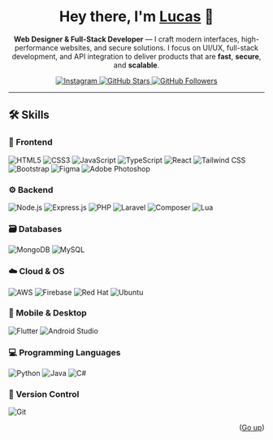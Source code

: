 <a name="readme-top"></a>

<div align="center">

<h1>Hey there, I'm <a href="#">Lucas</a> 👋</h1>
<p><b>Web Designer & Full-Stack Developer</b> — I craft modern interfaces, high-performance websites, and secure solutions. I focus on UI/UX, full-stack development, and API integration to deliver products that are <b>fast</b>, <b>secure</b>, and <b>scalable</b>.</p>

<p align="center">
  <a href="https://www.instagram.com/lucass.juarez_/">
    <img alt="Instagram" title="Instagram" src="https://img.shields.io/badge/Instagram-E4405F?style=for-the-badge&logo=instagram&logoColor=white"/>
  </a>
  <a href="https://github.com/TheDevLucas?tab=repositories&sort=stargazers">
    <img alt="GitHub Stars" title="Total stars on GitHub" src="https://custom-icon-badges.demolab.com/github/stars/thedevlucas?color=B8B92B&style=for-the-badge&labelColor=959532&logo=star"/>
  </a>
  <a href="https://github.com/TheDevLucas">
    <img alt="GitHub Followers" title="Follow me on GitHub" src="https://img.shields.io/github/followers/thedevlucas?color=236ad3&style=for-the-badge&logo=github&label=Follow"/>
  </a>
</p>

</div>

---

## 🛠️ Skills

### 🎨 Frontend
<p>
  <img alt="HTML5" src="https://img.shields.io/badge/HTML5-E34F26?style=for-the-badge&logo=html5&logoColor=white"/>
  <img alt="CSS3" src="https://img.shields.io/badge/CSS3-1572B6?style=for-the-badge&logo=css3&logoColor=white"/>
  <img alt="JavaScript" src="https://img.shields.io/badge/JavaScript-323330?style=for-the-badge&logo=javascript&logoColor=F7DF1E"/>
  <img alt="TypeScript" src="https://img.shields.io/badge/TypeScript-007ACC?style=for-the-badge&logo=typescript&logoColor=white"/>
  <img alt="React" src="https://img.shields.io/badge/React-20232A?style=for-the-badge&logo=react&logoColor=61DAFB"/>
  <img alt="Tailwind CSS" src="https://img.shields.io/badge/Tailwind_CSS-38B2AC?style=for-the-badge&logo=tailwind-css&logoColor=white"/>
  <img alt="Bootstrap" src="https://img.shields.io/badge/Bootstrap-563D7C?style=for-the-badge&logo=bootstrap&logoColor=white"/>
  <img alt="Figma" src="https://img.shields.io/badge/Figma-F24E1E?style=for-the-badge&logo=figma&logoColor=white"/>
  <img alt="Adobe Photoshop" src="https://img.shields.io/badge/Adobe%20Photoshop-31A8FF?style=for-the-badge&logo=Adobe%20Photoshop&logoColor=black"/>
</p>

### ⚙️ Backend
<p>
  <img alt="Node.js" src="https://img.shields.io/badge/Node%20js-339933?style=for-the-badge&logo=nodedotjs&logoColor=white"/>
  <img alt="Express.js" src="https://img.shields.io/badge/Express%20js-000000?style=for-the-badge&logo=express&logoColor=white"/>
  <img alt="PHP" src="https://img.shields.io/badge/PHP-777BB4?style=for-the-badge&logo=php&logoColor=white"/>
  <img alt="Laravel" src="https://img.shields.io/badge/Laravel-FF2D20?style=for-the-badge&logo=laravel&logoColor=white"/>
  <img alt="Composer" src="https://img.shields.io/badge/Composer-885630?style=for-the-badge&logo=composer&logoColor=white"/>
  <img alt="Lua" src="https://img.shields.io/badge/Lua-2C2D72?style=for-the-badge&logo=lua&logoColor=white"/>
</p>

### 🗃️ Databases
<p>
  <img alt="MongoDB" src="https://img.shields.io/badge/MongoDB-13aa52?style=for-the-badge&logo=mongodb&logoColor=white"/>
  <img alt="MySQL" src="https://img.shields.io/badge/MySQL-005C84?style=for-the-badge&logo=mysql&logoColor=white"/>
</p>

### ☁️ Cloud & OS
<p>
  <img alt="AWS" src="https://img.shields.io/badge/AWS-232F3E?style=for-the-badge&logo=amazonwebservices&logoColor=white"/>
  <img alt="Firebase" src="https://img.shields.io/badge/Firebase-FFCA28?style=for-the-badge&logo=firebase&logoColor=black"/>
  <img alt="Red Hat" src="https://img.shields.io/badge/Red_Hat-EE0000?style=for-the-badge&logo=redhat&logoColor=white"/>
  <img alt="Ubuntu" src="https://img.shields.io/badge/Ubuntu-E95420?style=for-the-badge&logo=Ubuntu&logoColor=white"/>
</p>

### 📱 Mobile & Desktop
<p>
  <img alt="Flutter" src="https://img.shields.io/badge/Flutter-02569B?style=for-the-badge&logo=flutter&logoColor=white"/>
  <img alt="Android Studio" src="https://img.shields.io/badge/Android_Studio-3DDC84?style=for-the-badge&logo=android-studio&logoColor=white"/>
</p>

### 💻 Programming Languages
<p>
  <img alt="Python" src="https://img.shields.io/badge/Python-FFD43B?style=for-the-badge&logo=python&logoColor=blue"/>
  <img alt="Java" src="https://img.shields.io/badge/Java-ED8B00?style=for-the-badge&logo=openjdk&logoColor=white"/>
  <img alt="C#" src="https://img.shields.io/badge/C%23-239120?style=for-the-badge&logo=c-sharp&logoColor=white"/>
</p>

### 🧭 Version Control
<p>
  <img alt="Git" src="https://img.shields.io/badge/GIT-E44C30?style=for-the-badge&logo=git&logoColor=white"/>
</p>

<p align="right">(<a href="#readme-top">Go up</a>)</p>
